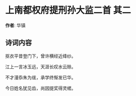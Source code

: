 # 上南都权府提刑孙大监二首  其二

**作者**: 华镇

## 诗词内容

抠衣平昔登门下，曾许横经近绛纱。

江上一言冰玉远，天涯长叹水云赊。

不才漫忝朱为绂，承学终惭发已华。

今日姓名犹见齿，尚因提奖得灵槎。

